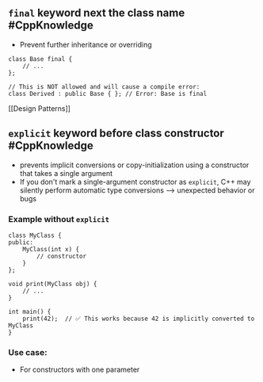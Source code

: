 ## `final` keyword next the class name #CppKnowledge
- Prevent further inheritance or overriding
```
class Base final {
    // ...
};

// This is NOT allowed and will cause a compile error:
class Derived : public Base { }; // Error: Base is final
```

[[Design Patterns]]

## `explicit` keyword before class constructor #CppKnowledge 
- prevents implicit conversions or copy-initialization using a constructor that takes a single argument
- If you don't mark a single-argument constructor as `explicit`, C++ may silently perform automatic type conversions --> unexpected behavior or bugs

### Example without `explicit`
```
class MyClass {
public:
    MyClass(int x) {
        // constructor
    }
};

void print(MyClass obj) {
    // ...
}

int main() {
    print(42);  // ✅ This works because 42 is implicitly converted to MyClass
}
```

### Use case:
- For constructors with one parameter
